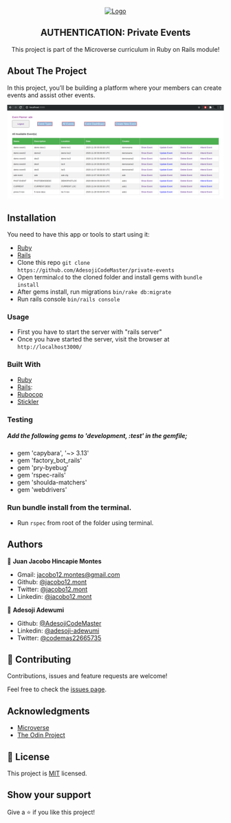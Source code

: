 <br />
<p align="center">
  <a href="https://www.microverse.org/">
    <img src="../app/assets/images/microverse.png" alt="Logo" width="80" height="80">
  </a>

  <h2 align="center">AUTHENTICATION: Private Events</h2>

  <p align="center">
    This project is part of the Microverse curriculum in Ruby on Rails module!
  </p>
</p>

## About The Project
In this project, you’ll be building a platform  where your members can create events and assist other events.

![screenshoot](img01.png)

<!-- INSTALLATION -->
## Installation

You need to have this app or tools to start using it:
* [Ruby](https://www.ruby-lang.org/en/downloads/)
* [Rails](https://rubyonrails.org/)
* Clone this repo ```git clone https://github.com/AdesojiCodeMaster/private-events```
* Open terminal```cd``` to the cloned folder and install gems with ```bundle install```
* After gems install, run migrations ```bin/rake db:migrate```
* Run rails console ```bin/rails console```

### Usage

* First you have to start the server with "rails server"
* Once you have started the server, visit the browser at `http://localhost3000/` 

### Built With

* [Ruby](https://www.ruby-lang.org/en/downloads/)
* [Rails](https://rubyonrails.org/):
* [Rubocop](https://github.com/rubocop-hq/rubocop)
* [Stickler](https://stickler-ci.com/)

### Testing
##### Add the following gems to 'development, :test' in the gemfile;
 * gem 'capybara', '~> 3.13'
 * gem 'factory_bot_rails'
 * gem 'pry-byebug'
 * gem 'rspec-rails'
 * gem 'shoulda-matchers'
 * gem 'webdrivers'

 ### Run bundle install from the terminal.

* Run `rspec` from root of the folder using terminal.

## Authors
👤  **Juan Jacobo Hincapie Montes**

- Gmail: [jacobo12.montes@gmail.com](jacobo12.montes@gmail.com)
- Github: [@jacobo12.mont](https://github.com/jacobo12montes)
- Twitter: [@jacobo12.mont](https://twitter.com/HincapieMontes)
- Linkedin: [@jacobo12.mont](https://www.linkedin.com/in/juan-jacobo-hincapie-montes/)

👤 **Adesoji Adewumi**

- Github: [@AdesojiCodeMaster](https://github.com/AdesojiCodeMaster)
- Linkedin: [@adesoji-adewumi](https://www.linkedin.com/in/adesoji-adewumi)
- Twitter: [@codemas22665735](https://twitter.com/codemas22665735)

## 🤝 Contributing

Contributions, issues and feature requests are welcome!

Feel free to check the [issues page](https://github.com/AdesojiCodeMaster/private-events/issues).


## Acknowledgments

* [Microverse](https://www.microverse.org/)
* [The Odin Project](https://www.theodinproject.com/)


## 📝 License

This project is [MIT](lic.url) licensed.


## Show your support

Give a ⭐️ if you like this project!